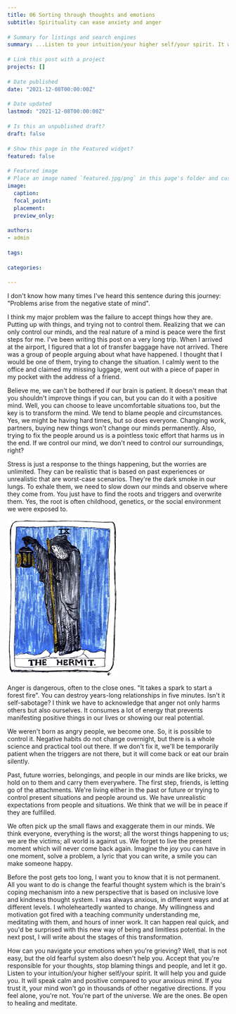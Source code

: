 ```yaml
---
title: 06 Sorting through thoughts and emotions
subtitle: Spirituality can ease anxiety and anger 

# Summary for listings and search engines
summary: ...Listen to your intuition/your higher self/your spirit. It will help you and guide you. It will speak calm and positive compared to your anxious mind. If you trust it, your mind won't go in thousands of other negative directions...

# Link this post with a project
projects: []

# Date published
date: "2021-12-08T00:00:00Z"

# Date updated
lastmod: "2021-12-08T00:00:00Z"

# Is this an unpublished draft?
draft: false

# Show this page in the Featured widget?
featured: false

# Featured image
# Place an image named `featured.jpg/png` in this page's folder and customize its options here.
image:
  caption: 
  focal_point:
  placement: 
  preview_only: 

authors:
- admin

tags:

categories:

---
```


I don't know how many times I've heard this sentence during this journey: "Problems arise from the negative state of mind". 

I think my major problem was the failure to accept things how they are. Putting up with things, and trying not to control them. Realizing that we can only control our minds, and the real nature of a mind is peace were the first steps for me. I've been writing this post on a very long trip. When I arrived at the airport, I figured that a lot of transfer baggage have not arrived. There was a group of people arguing about what have happened. I thought that I would be one of them, trying to change the situation. I calmly went to the office and claimed my missing luggage, went out with a piece of paper in my pocket with the address of a friend. 

Believe me, we can't be bothered if our brain is patient. It doesn't mean that you shouldn't improve things if you can, but you can do it with a positive mind. Well, you can choose to leave uncomfortable situations too, but the key is to transform the mind. We tend to blame people and circumstances. Yes, we might be having hard times, but so does everyone. Changing work, partners, buying new things won't change our minds permanently. Also, trying to fix the people around us is a pointless toxic effort that harms us in the end. If we control our mind, we don't need to control our surroundings, right? 

Stress is just a response to the things happening, but the worries are unlimited. They can be realistic that is based on past experiences or unrealistic that are worst-case scenarios. They're the dark smoke in our lungs. To exhale them, we need to slow down our minds and observe where they come from. You just have to find the roots and triggers and overwrite them. Yes, the root is often childhood, genetics, or the social environment we were exposed to.

<img src="images/willingness.jpeg" alt="" width="50%"/>

Anger is dangerous, often to the close ones. "It takes a spark to start a forest fire". You can destroy years-long relationships in five minutes. Isn't it self-sabotage? I think we have to acknowledge that anger not only harms others but also ourselves. It consumes a lot of energy that prevents manifesting positive things in our lives or showing our real potential. 

We weren't born as angry people, we become one. So, it is possible to control it. Negative habits do not change overnight, but there is a whole science and practical tool out there. If we don't fix it, we'll be temporarily patient when the triggers are not there, but it will come back or eat our brain silently.  

Past, future worries, belongings, and people in our minds are like bricks, we hold on to them and carry them everywhere. The first step, friends, is letting go of the attachments. We're living either in the past or future or trying to control present situations and people around us. We have unrealistic expectations from people and situations. We think that we will be in peace if they are fulfilled. 

We often pick up the small flaws and exaggerate them in our minds. We think everyone, everything is the worst; all the worst things happening to us; we are the victims; all world is against us. We forget to live the present moment which will never come back again. Imagine the joy you can have in one moment, solve a problem, a lyric that you can write, a smile you can make someone happy. 

Before the post gets too long, I want you to know that it is not permanent. All you want to do is change the fearful thought system which is the brain's coping mechanism into a new perspective that is based on inclusive love and kindness thought system. I was always anxious, in different ways and at different levels. I wholeheartedly wanted to change. My willingness and motivation got fired with a teaching community understanding me, meditating with them, and hours of inner work. It can happen real quick, and you'd be surprised with this new way of being and limitless potential. In the next post, I will write about the stages of this transformation. 

How can you navigate your emotions when you're grieving? Well, that is not easy, but the old fearful system also doesn't help you. Accept that you're responsible for your thoughts, stop blaming things and people, and let it go. Listen to your intuition/your higher self/your spirit. It will help you and guide you. It will speak calm and positive compared to your anxious mind. If you trust it, your mind won't go in thousands of other negative directions. If you feel alone, you're not. You're part of the universe. We are the ones. Be open to healing and meditate. 


